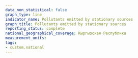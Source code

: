 ```yaml
---
data_non_statistical: false
graph_type: line
indicator_name: Pollutants emitted by stationary sources
graph_title: Pollutants emitted by stationary sources
reporting_status: complete
national_geographical_coverage: Кыргызская Республика
measurement_units: 
tags:
- custom.national
---
```

